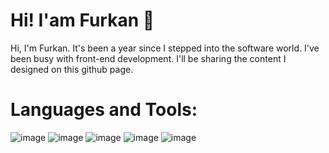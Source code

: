 # Hi! I'am Furkan 👋

Hi, I'm Furkan. It's been a year since I stepped into the software world. I've been busy with front-end development. I'll be sharing the content I designed on this github page.

# Languages and Tools:
![image](https://github.com/user-attachments/assets/ea45d1ac-12bd-45ea-a73d-999519688d26) ![image](https://github.com/user-attachments/assets/ab07b09e-b09b-4bae-98da-6bc55834426c) ![image](https://github.com/user-attachments/assets/bff59352-17d1-4a96-bedb-ebe68c134498) ![image](https://github.com/user-attachments/assets/bdce515c-9839-4770-a493-3e9adb136325) ![image](https://github.com/user-attachments/assets/c6d23345-a05a-4f74-a7f6-ba537d4d2bff)









